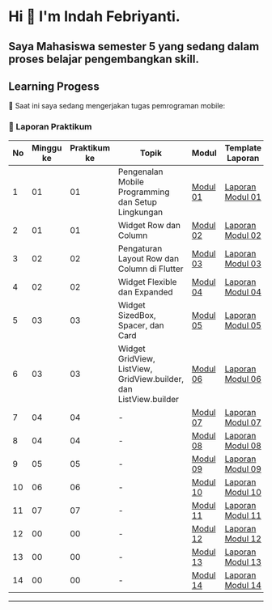 # Hi 👋 I'm Indah Febriyanti.  

Saya Mahasiswa semester 5 yang sedang dalam proses belajar pengembangkan skill.
---
Learning Progess
---
🔹 Saat ini saya sedang mengerjakan tugas pemrograman mobile:
### 📅 Laporan Praktikum
| No | Minggu ke | Praktikum ke | Topik                                      | Modul    | Template Laporan   |
|----|-----------|--------------|--------------------------------------------|----------|--------------------|
| 1  | 01        | 01           | Pengenalan Mobile Programming dan Setup Lingkungan | [Modul 01](https://drive.google.com/file/d/1lF7Od0x04DtJHwi6bdWT4o70Y1LCW249/view?usp=sharing)  | [Laporan Modul 01](#) |
| 2  | 01        | 01           | Widget Row dan Column                      | [Modul 02](https://drive.google.com/file/d/16ku8ImClr2l1V3KyOyqRt6Om_0ZnsQHf/view?usp=sharing)  | [Laporan Modul 02](#) |
| 3  | 02        | 02           | Pengaturan Layout Row dan Column di Flutter | [Modul 03](https://drive.google.com/file/d/1czXOSdnFEeGuohMVrpPaOEhsvi4t1-Xe/view?usp=sharing)  | [Laporan Modul 03](#) |
| 4  | 02        | 02           | Widget Flexible dan Expanded               | [Modul 04](https://drive.google.com/file/d/1b_inKzjs4FQEhO9Nnj8HE5DvYYM2AOuY/view?usp=sharing)  | [Laporan Modul 04](#) |
| 5  | 03        | 03           | Widget SizedBox, Spacer, dan Card               | [Modul 05](https://drive.google.com/file/d/1VK1uuqgn6LUbXSMUjNS_C4vveHxOkrbf/view?usp=sharing)  | [Laporan Modul 05](#) |
| 6  | 03        | 03           | Widget GridView, ListView, GridView.builder, dan ListView.builder               | [Modul 06](https://drive.google.com/file/d/1Fc0MZPmWhrOqiU6tP9VG7RAgmEhDROVN/view?usp=sharing)  | [Laporan Modul 06](#) |
| 7  | 04       | 04           | -               | [Modul 07](https://drive.google.com/file/d/1GWbOMI3I0NNftmzTGEGadmrHcJCNJUNe/view?usp=sharing)  | [Laporan Modul 07](#) |
| 8  | 04        | 04           | -               | [Modul 08](https://drive.google.com/file/d/1OHCr0xOEASoXrYt2cOhiQhDzg18zN5c_/view?usp=sharing)  | [Laporan Modul 08](#) |
| 9  | 05        | 05           | -               | [Modul 09](https://drive.google.com/file/d/1OQPr-kLyFfhmRJREdj7UjPMYsDpOt11E/view?usp=sharing)  | [Laporan Modul 09](#) |
| 10  | 06        | 06           | -               | [Modul 10](https://drive.google.com/file/d/1mF6l_Bz62U3quj6eEhi5fwzqUBTf3bnL/view?usp=sharing)  | [Laporan Modul 10](#) |
| 11  | 07        | 07           | -               | [Modul 11](https://drive.google.com/file/d/1LFSU9hLjlG96Iq48ZiTbAxnnhztGhUae/view?usp=sharing)  | [Laporan Modul 11](#) |
| 12  | 00        | 00           | -               | [Modul 12](#)  | [Laporan Modul 12](#) |
| 13  | 00        | 00           | -               | [Modul 13](#)  | [Laporan Modul 13](#) |
| 14  | 00        | 00           | -               | [Modul 14](#)  | [Laporan Modul 14](#) |

---


